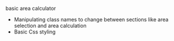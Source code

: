 basic area calculator

*  Manipulating class names to change between sections like area selection and area calculation
*  Basic Css styling
